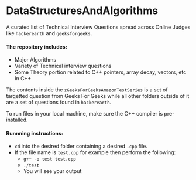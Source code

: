 # DataStructuresAndAlgorithms

A curated list of Technical Interview Questions spread across Online Judges like `hackerearth` and `geeksforgeeks`.

#### The repository includes:

- Major Algorithms
- Variety of Technical interview questions
- Some Theory portion related to C++ pointers, array decay, vectors, etc in C++

The contents inside the `zGeeksForGeeksAmazonTestSeries` is a set of targetted question from Geeks For Geeks while all other folders outside of it are a set of questions
found in `hackerearth`.

To run files in your local machine, make sure the C++ compiler is pre-installed.

#### Runnning instructions:

- `cd` into the desired folder containing a desired `.cpp` file.
- If the file name is `test.cpp` for example then perform the following:
    - `g++ -o test test.cpp`
    - `./test`
    - You will see your output 
